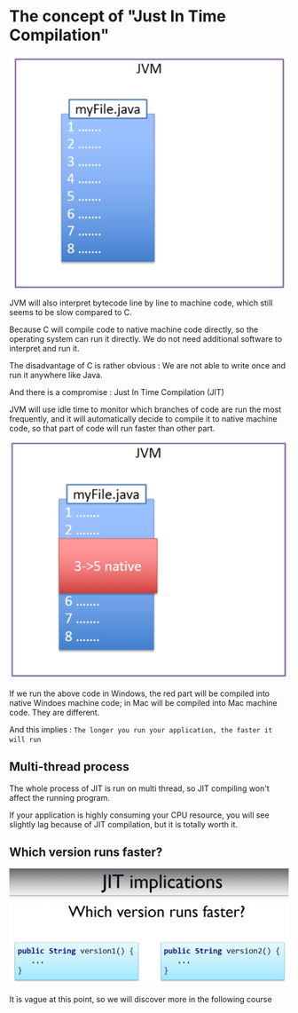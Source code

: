# The concept of "Just In Time Compilation"

![](../img/2020-12-15-12-32-29.png)

JVM will also interpret bytecode line by line to machine code, which still seems to be slow compared to C.

Because C will compile code to native machine code directly, so the operating system can run it directly. We do not need additional software to interpret and run it.

The disadvantage of C is rather obvious : We are not able to write once and run it anywhere like Java.

And there is a compromise : Just In Time Compilation (JIT)

JVM will use idle time to monitor which branches of code are run the most frequently, and it will automatically decide to compile it to native machine code, so that part of code will run faster than other part.

![](../img/2020-12-15-13-37-52.png)

If we run the above code in Windows, the red part will be compiled into native Windoes machine code; in Mac will be compiled into Mac machine code. They are different.

And this implies : `The longer you run your application, the faster it will run`


## Multi-thread process

The whole process of JIT is run on multi thread, so JIT compiling won't affect the running program.

If your application is highly consuming your CPU resource, you will see slightly lag because of JIT compilation, but it is totally worth it.

## Which version runs faster?

![](../img/2020-12-15-13-46-17.png)

It is vague at this point, so we will discover more in the following course